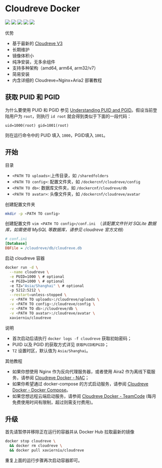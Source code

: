 # Cloudreve Docker

![](https://img.shields.io/github/workflow/status/xavier-niu/cloudreve-docker/Publish%20Docker) ![](https://img.shields.io/badge/cloudreve-3.5.1-brightgreen) ![](https://img.shields.io/docker/image-size/xavierniu/cloudreve/latest) ![](https://img.shields.io/docker/pulls/xavierniu/cloudreve) ![](https://img.shields.io/badge/maintainer-xavierniu-lightgrey)

优势

- 基于最新的 [Cloudreve V3](https://github.com/cloudreve/Cloudreve)
- 长期维护
- 镜像体积小
- 纯净安装，无多余组件
- 支持多种架构（amd64, arm64, arm32/v7）
- 简易安装
- 内含详细的 Cloudreve+Nginx+Aria2 部署教程

## 获取 PUID 和 PGID

为什么要使用 PUID 和 PGID 参见 [Understanding PUID and PGID](https://docs.linuxserver.io/general/understanding-puid-and-pgid)。假设当前登陆用户为 `root`，则执行 `id root` 就会得到类似于下面的一段代码：

```
uid=1000(root) gid=1001(root)
```

则在运行命令中的 PUID 填入 `1000`，PGID填入 `1001`。

## 开始

目录

- `<PATH TO uploads>`:上传目录，如 `/sharedfolders`
- `<PATH TO config>`: 配置文件夹，如 `/dockercnf/cloudreve/config`
- `<PATH TO db>`: 数据库文件夹，如 `/dockercnf/cloudreve/db`
- `<PATH TO avatar>`: 头像文件夹，如 `/dockercnf/cloudreve/avatar`

创建配置文件夹

```bash
mkdir -p <PATH TO config>
```

创建配置文件 `vim <PATH TO config>/conf.ini `（*该配置文件针对 SQLite 数据库，如需使用 MySQL 等数据库，请参见 cloudreve 官方文档*）

```ini
# conf.ini
[Database]
DBFile = /cloudreve/db/cloudreve.db
```

启动 cloudreve 容器

```bash
docker run -d \
  --name cloudreve \
  -e PUID=1000 \ # optional
  -e PGID=1000 \ # optional
  -e TZ="Asia/Shanghai" \ # optional
  -p 5212:5212 \
  --restart=unless-stopped \
  -v <PATH TO uploads>:/cloudreve/uploads \
  -v <PATH TO config>:/cloudreve/config \
  -v <PATH TO db>:/cloudreve/db \
  -v <PATH TO avatar>:/cloudreve/avatar \
  xavierniu/cloudreve
```

说明

- 首次启动后请执行 `docker logs -f cloudreve` 获取初始密码；
- PUID 以及 PGID 的获取方式详见 `获取PUID和PGID`；
- `TZ` 设置时区，默认值为 `Asia/Shanghai`。

其他教程

- 如果你想使用 Nginx 作为反向代理服务器，或者使用 Aira2 作为离线下载服务，请参阅 [Cloudreve Docker - NAC](https://github.com/xavier-niu/cloudreve-docker/blob/master/README-NAC.md)；
- 如果你希望通过 docker-compose 的方式启动服务，请参阅 [Cloudreve Docker - Docker Compose](https://github.com/xavier-niu/cloudreve-docker/blob/master/README-DOCKER-COMPOSE.md)。
- 如果您想远程云端启动服务，请参阅 [Cloudreve Docker - TeamCode](https://github.com/xavier-niu/cloudreve-docker/blob/master/README-TEAMCODE.md) (每月免费使用时间有限制，超过则需支付费用)。

## 升级

首先请暂停并移除正在运行的容器并从 Docker Hub 拉取最新的镜像

```bash
docker stop cloudreve \
  && docker rm cloudreve \
  && docker pull xavierniu/cloudreve
```

重复上面的运行步骤再次启动容器即可。
